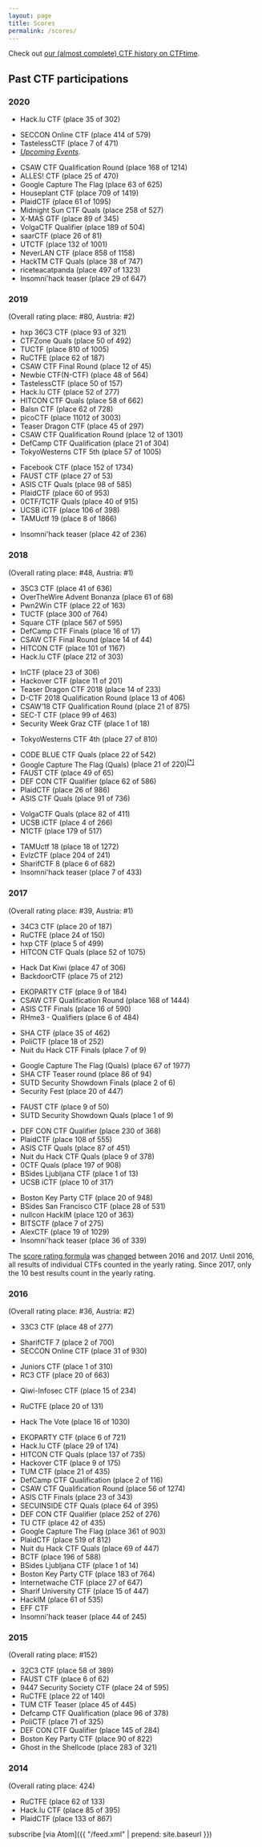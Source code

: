 ```yaml
---
layout: page
title: Scores
permalink: /scores/
---
```


Check out [our (almost complete) CTF history on CTFtime](https://ctftime.org/team/8323).


## Past CTF participations

<!-- generated using scripts/getPastCTFs.py  -->
  
### 2020
  <!-- place 190 (121.895 points) -->
  * Hack.lu CTF <span class="discreet">(place 35 of 302)</span>
  <!-- place 253 (92.265 points) -->
  * SECCON  Online CTF <span class="discreet">(place 414 of 579)</span>
  * TastelessCTF <span class="discreet">(place 7 of 471)</span>
  * [*Upcoming Events*](https://ctftime.org/event/list/upcoming).
  <!-- place 267 (80.752 points) -->
  * CSAW CTF Qualification Round <span class="discreet">(place 168 of 1214)</span>
  * ALLES! CTF <span class="discreet">(place 25 of 470)</span>
  * Google Capture The Flag <span class="discreet">(place 63 of 625)</span>
  * Houseplant CTF <span class="discreet">(place 709 of 1419)</span>
  * PlaidCTF <span class="discreet">(place 61 of 1095)</span>
  * Midnight Sun CTF  Quals <span class="discreet">(place 258 of 527)</span>
  * X-MAS GTF <span class="discreet">(place 89 of 345)</span>
  * VolgaCTF  Qualifier <span class="discreet">(place 189 of 504)</span>
  * saarCTF <span class="discreet">(place 26 of 81)</span>
  * UTCTF <span class="discreet">(place 132 of 1001)</span>
  * NeverLAN CTF <span class="discreet">(place 858 of 1158)</span>
  * HackTM CTF Quals <span class="discreet">(place 38 of 747)</span>
  * riceteacatpanda <span class="discreet">(place 497 of 1323)</span>
  * Insomni'hack teaser <span class="discreet">(place 29 of 647)</span>

### 2019
(Overall rating place: #80, Austria: #2)
  <!-- place 80 (227.992 points) -->
  * hxp 36C3 CTF <span class="discreet">(place 93 of 321)</span>
  * CTFZone  Quals <span class="discreet">(place 50 of 492)</span>
  * TUCTF <span class="discreet">(place 810 of 1005)</span>
  * RuCTFE <span class="discreet">(place 62 of 187)</span>
  * CSAW CTF Final Round <span class="discreet">(place 12 of 45)</span>
  * Newbie CTF(N-CTF) <span class="discreet">(place 48 of 564)</span>
  * TastelessCTF <span class="discreet">(place 50 of 157)</span>
  * Hack.lu CTF <span class="discreet">(place 52 of 277)</span>
  * HITCON CTF  Quals <span class="discreet">(place 58 of 662)</span>
  * Balsn CTF <span class="discreet">(place 62 of 728)</span>
  * picoCTF <span class="discreet">(place 11012 of 3003)</span>
  * Teaser Dragon CTF <span class="discreet">(place 45 of 297)</span>
  * CSAW CTF Qualification Round <span class="discreet">(place 12 of 1301)</span>
  * DefCamp CTF Qualification <span class="discreet">(place 21 of 304)</span>
  * TokyoWesterns CTF 5th <span class="discreet">(place 57 of 1005)</span>
  <!-- place 118 (122.849 points) -->
  * Facebook CTF <span class="discreet">(place 152 of 1734)</span>
  * FAUST CTF <span class="discreet">(place 27 of 53)</span>
  * ASIS CTF Quals <span class="discreet">(place 98 of 585)</span>
  * PlaidCTF <span class="discreet">(place 60 of 953)</span>
  * 0CTF/TCTF  Quals <span class="discreet">(place 40 of 915)</span>
  * UCSB iCTF <span class="discreet">(place 106 of 398)</span>
  * TAMUctf 19 <span class="discreet">(place 8 of 1866)</span>
  <!-- place 395 (6.594 points) -->
  * Insomni'hack teaser <span class="discreet">(place 42 of 236)</span>

### 2018
(Overall rating place: #48, Austria: #1)
  <!-- place 68 (206.564 points) -->
  * 35C3 CTF <span class="discreet">(place 41 of 636)</span>
  * OverTheWire Advent Bonanza <span class="discreet">(place 61 of 68)</span>
  * Pwn2Win CTF <span class="discreet">(place 22 of 163)</span>
  * TUCTF <span class="discreet">(place 300 of 764)</span>
  * Square CTF <span class="discreet">(place 567 of 595)</span>
  * DefCamp CTF Finals <span class="discreet">(place 16 of 17)</span>
  * CSAW CTF Final Round <span class="discreet">(place 14 of 44)</span>
  * HITCON CTF <span class="discreet">(place 101 of 1167)</span>
  * Hack.lu CTF <span class="discreet">(place 212 of 303)</span>
  <!-- place 47 (192.298 points) -->
  * InCTF <span class="discreet">(place 23 of 306)</span>
  * Hackover CTF <span class="discreet">(place 11 of 201)</span>
  * Teaser Dragon CTF 2018 <span class="discreet">(place 14 of 233)</span>
  * D-CTF 2018 Qualification Round <span class="discreet">(place 13 of 406)</span>
  * CSAW’18 CTF Qualification Round <span class="discreet">(place 21 of 875)</span>
  * SEC-T CTF <span class="discreet">(place 99 of 463)</span>
  * Security Week Graz CTF <span class="discreet">(place 1 of 18)</span>
  <!-- place 53 (151.720 points) -->
  * TokyoWesterns CTF 4th <span class="discreet">(place 27 of 810)</span>
  <!-- place 66 (129.476 points) -->
  * CODE BLUE CTF  Quals <span class="discreet">(place 22 of 542)</span>
  * Google Capture The Flag  (Quals) <span class="discreet">(place 21 of 220)<sup><a href="https://twitter.com/stefanmore/status/1011087068745912325">[*]</a></sup></span>
  * FAUST CTF <span class="discreet">(place 49 of 65)</span>
  * DEF CON CTF Qualifier <span class="discreet">(place 62 of 586)</span>
  * PlaidCTF <span class="discreet">(place 26 of 986)</span>
  * ASIS CTF Quals <span class="discreet">(place 91 of 736)</span>
  <!-- place 71 (75.921 points) -->
  * VolgaCTF  Quals <span class="discreet">(place 82 of 411)</span>
  * UCSB iCTF <span class="discreet">(place 4 of 266)</span>
  * N1CTF <span class="discreet">(place 179 of 517)</span>
  <!-- place 33 (49.735 points) -->
  * TAMUctf 18 <span class="discreet">(place 18 of 1272)</span>
  * EvlzCTF <span class="discreet">(place 204 of 241)</span>
  * SharifCTF 8 <span class="discreet">(place 6 of 682)</span>
  * Insomni'hack teaser <span class="discreet">(place 7 of 433)</span>

### 2017 
(Overall rating place: #39, Austria: #1)
  <!-- place 39 (224.325 points) -->
  * 34C3 CTF <span class="discreet">(place 20 of 187)</span>
  * RuCTFE <span class="discreet">(place 24 of 150)</span>
  * hxp CTF <span class="discreet">(place 5 of 499)</span>
  * HITCON CTF  Quals <span class="discreet">(place 52 of 1075)</span>
  <!-- place 31 (213.530 points) -->
  * Hack Dat Kiwi <span class="discreet">(place 47 of 306)</span>
  * BackdoorCTF <span class="discreet">(place 75 of 212)</span>
  <!-- place 28 (199.550 points) -->
  * EKOPARTY CTF <span class="discreet">(place 9 of 184)</span>
  * CSAW CTF Qualification Round <span class="discreet">(place 168 of 1444)</span>
  * ASIS CTF Finals <span class="discreet">(place 16 of 590)</span>
  * RHme3 - Qualifiers <span class="discreet">(place 6 of 484)</span>
  <!-- place 39 (153.723 points) -->
  * SHA CTF <span class="discreet">(place 35 of 462)</span>
  * PoliCTF <span class="discreet">(place 18 of 252)</span>
  * Nuit du Hack CTF Finals <span class="discreet">(place 7 of 9)</span>
  <!-- place 36 (152.323 points) -->
  * Google Capture The Flag (Quals) <span class="discreet">(place 67 of 1977)</span>
  * SHA CTF Teaser round <span class="discreet">(place 86 of 94)</span>
  * SUTD Security Showdown Finals <span class="discreet">(place 2 of 6)</span>
  * Security Fest <span class="discreet">(place 20 of 447)</span>
  <!-- place 40 (135.219 points), (before FAUST voting completed) -->
  * FAUST CTF <span class="discreet">(place 9 of 50)</span>
  * SUTD Security Showdown Quals <span class="discreet">(place 1 of 9)</span>
  <!-- place 37 (135.219 points) -->
  * DEF CON CTF Qualifier <span class="discreet">(place 230 of 368)</span>
  * PlaidCTF <span class="discreet">(place 108 of 555)</span>
  * ASIS CTF Quals <span class="discreet">(place 87 of 451)</span>
  * Nuit du Hack CTF Quals <span class="discreet">(place 9 of 378)</span>
  * 0CTF  Quals <span class="discreet">(place 197 of 908)</span>
  * BSides Ljubljana CTF <span class="discreet">(place 1 of 13)</span>
  * UCSB iCTF <span class="discreet">(place 10 of 317)</span>
  <!-- place 17 (78.738 points) -->
  * Boston Key Party CTF <span class="discreet">(place 20 of 948)</span>
  * BSides San Francisco CTF <span class="discreet">(place 28 of 531)</span>
  * nullcon HackIM <span class="discreet">(place 120 of 363)</span>
  * BITSCTF <span class="discreet">(place 7 of 275)</span>
  * AlexCTF <span class="discreet">(place 19 of 1029)</span>
  * Insomni'hack teaser <span class="discreet">(place 36 of 339)</span>

The [score rating formula](https://ctftime.org/rating-formula/) was [changed](https://github.com/ctftime/ctftime.org/issues/40) between 2016 and 2017.
Until 2016, all results of individual CTFs counted in the yearly rating.
Since 2017, only the 10 best results count in the yearly rating.


### 2016 
(Overall rating place: #36, Austria: #2)
  <!-- place 36 (333.244 points) -->
  * 33C3 CTF <span class="discreet">(place 48 of 277)</span>
  <!-- place 38 (293.092 points) -->
  * SharifCTF 7 <span class="discreet">(place 2 of 700)</span>
  * SECCON Online CTF <span class="discreet">(place 31 of 930)</span>
  <!-- place 47 (246.418 points) -->
  * Juniors CTF <span class="discreet">(place 1 of 310)</span>
  * RC3 CTF <span class="discreet">(place 20 of 663)</span>
  <!-- place 49 (233.160 points) -->
  * Qiwi-Infosec CTF <span class="discreet">(place 15 of 234)</span>
  <!-- place 51 (224.200 points) -->
  * RuCTFE <span class="discreet">(place 20 of 131)</span>
  <!-- place 51 (209.993 points) -->
  * Hack The Vote <span class="discreet">(place 16 of 1030)</span>
  <!-- place 53 (198.005 points) -->
  * EKOPARTY CTF <span class="discreet">(place 6 of 721)</span>
  * Hack.lu CTF <span class="discreet">(place 29 of 174)</span>
  * HITCON CTF  Quals <span class="discreet">(place 137 of 735)</span>
  * Hackover CTF <span class="discreet">(place 9 of 175)</span>
  * TUM CTF <span class="discreet">(place 21 of 435)</span>
  * DefCamp CTF Qualification <span class="discreet">(place 2 of 116)</span>
  * CSAW CTF Qualification Round <span class="discreet">(place 56 of 1274)</span>
  * ASIS CTF Finals <span class="discreet">(place 23 of 343)</span>
  * SECUINSIDE CTF Quals <span class="discreet">(place 64 of 395)</span>
  * DEF CON CTF Qualifier <span class="discreet">(place 252 of 276)</span>
  * TU CTF <span class="discreet">(place 42 of 435)</span>
  * Google Capture The Flag <span class="discreet">(place 361 of 903)</span>
  * PlaidCTF <span class="discreet">(place 519 of 812)</span>
  * Nuit du Hack CTF Quals <span class="discreet">(place 69 of 447)</span>
  * BCTF <span class="discreet">(place 196 of 588)</span>
  * BSides Ljubljana CTF <span class="discreet">(place 1 of 14)</span>
  * Boston Key Party CTF <span class="discreet">(place 183 of 764)</span>
  * Internetwache CTF <span class="discreet">(place 27 of 647)</span>
  * Sharif University CTF <span class="discreet">(place 15 of 447)</span>
  * HackIM  <span class="discreet">(place 61 of 535)</span>
  * EFF CTF
  * Insomni'hack teaser <span class="discreet">(place 44 of 245)</span>

### 2015 
(Overall rating place: #152)
  <!-- place 152 (73.994 points) -->
  * 32C3 CTF <span class="discreet">(place 58 of 389)</span>
  * FAUST CTF <span class="discreet">(place 6 of 62)</span>
  * 9447 Security Society CTF <span class="discreet">(place 24 of 595)</span>
  * RuCTFE <span class="discreet">(place 22 of 140)</span>
  * TUM CTF Teaser <span class="discreet">(place 45 of 445)</span>
  * Defcamp CTF Qualification <span class="discreet">(place 96 of 378)</span>
  * PoliCTF <span class="discreet">(place 71 of 325)</span>
  * DEF CON CTF Qualifier <span class="discreet">(place 145 of 284)</span>
  * Boston Key Party CTF <span class="discreet">(place 90 of 822)</span>
  * Ghost in the Shellcode <span class="discreet">(place 283 of 321)</span>

### 2014 
(Overall rating place: 424)
  <!-- place 424 (22.027 points) -->
  * RuCTFE <span class="discreet">(place 62 of 133)</span>
  * Hack.lu CTF <span class="discreet">(place 85 of 395)</span>
  * PlaidCTF <span class="discreet">(place 133 of 867)</span>


subscribe [via Atom]({{ "/feed.xml" | prepend: site.baseurl }})
